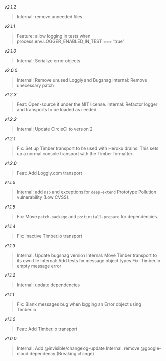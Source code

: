 *v2.1.2*
> Internal: remove unneeded files

*v2.1.1*
> Feature: allow logging in tests when process.env.LOGGER_ENABLED_IN_TEST === 'true'

*v2.1.0*
> Internal: Serialize error objects

*v2.0.0*
> Internal: Remove unused Loggly and Bugsnag
> Internal: Remove unecessary patch

*v1.2.3*
> Feat: Open-source it under the MIT license.
> Internal: Refactor logger and transports to be loaded as needed.

*v1.2.2*
> Internal: Update CircleCI to version 2

*v1.2.1*
> Fix: Set up Timber transport to be used with Heroku drains. This sets up a normal console transport with the Timber formatter.

*v1.2.0*
> Feat: Add Loggly.com transport

*v1.1.6*
> Internal: add `nsp` and exceptions for `deep-extend` Prototype Pollution vulnerability (Low CVSS).

*v1.1.5*
> Fix: Move `patch-package` and `postinstall-prepare` for dependencies.

*v1.1.4*
> Fix: Inactive Timber.io transport

*v1.1.3*
> Internal: Update bugsnag version
> Internal: Move Timber transport to its own file
> Internal: Add tests for message object types
> Fix: Timber.io empty message error

*v1.1.2*
> Internal: update dependencies

*v1.1.1*
> Fix: Blank messages bug when logging an Error object using Timber.io

*v1.1.0*
> Feat: Add Timber.io transport

*v1.0.0*
> Internal: Add @invisible/changelog-update
> Internal: remove @google-cloud dependency (Breaking change)
